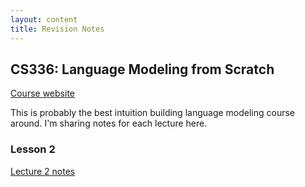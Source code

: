 ```yaml
---
layout: content
title: Revision Notes
---
```


## CS336: Language Modeling from Scratch
[Course website](https://stanford-cs336.github.io/spring2025/)

This is probably the best intuition building language modeling course around. I'm sharing notes for each lecture here.

### Lesson 2
[Lecture 2 notes](/revision%20notes/2025/04/01/cs336-revision-notes.html)

